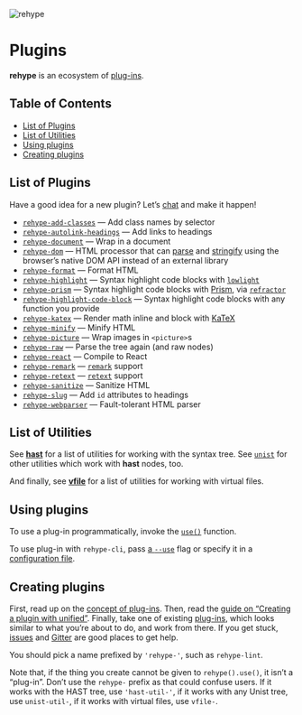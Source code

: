 ![rehype][logo]

# Plugins

**rehype** is an ecosystem of [plug-ins][plugins].

## Table of Contents

*   [List of Plugins](#list-of-plugins)
*   [List of Utilities](#list-of-utilities)
*   [Using plugins](#using-plugins)
*   [Creating plugins](#creating-plugins)

## List of Plugins

Have a good idea for a new plugin?  Let’s [chat][gitter] and make it happen!

*   [`rehype-add-classes`](https://github.com/martypdx/rehype-add-classes)
    — Add class names by selector
*   [`rehype-autolink-headings`](https://github.com/rehypejs/rehype-autolink-headings)
    — Add links to headings
*   [`rehype-document`](https://github.com/rehypejs/rehype-document)
    — Wrap in a document
*   [`rehype-dom`](https://github.com/kmck/rehype-dom)
    — HTML processor that can
    [parse](https://github.com/kmck/rehype-dom/tree/master/packages/rehype-dom-parse) and
    [stringify](https://github.com/kmck/rehype-dom/tree/master/packages/rehype-dom-stringify)
    using the browser’s native DOM API instead of an external library
*   [`rehype-format`](https://github.com/rehypejs/rehype-format)
    — Format HTML
*   [`rehype-highlight`](https://github.com/rehypejs/rehype-highlight)
    — Syntax highlight code blocks with [`lowlight`](https://github.com/wooorm/lowlight)
*   [`rehype-prism`](https://github.com/mapbox/rehype-prism)
    — Syntax highlight code blocks with [Prism](http://prismjs.com/), via [`refractor`](https://github.com/wooorm/refractor#browser)
*   [`rehype-highlight-code-block`](https://github.com/mapbox/rehype-highlight-code-block)
    — Syntax highlight code blocks with any function you provide
*   [`rehype-katex`](https://github.com/rokt33r/remark-math/blob/master/packages/rehype-katex)
    — Render math inline and block with [KaTeX](https://github.com/Khan/KaTeX)
*   [`rehype-minify`](https://github.com/rehypejs/rehype-minify)
    — Minify HTML
*   [`rehype-picture`](https://github.com/rehypejs/rehype-picture)
    — Wrap images in `<picture>`s
*   [`rehype-raw`](https://github.com/rehypejs/rehype-raw)
    — Parse the tree again (and raw nodes)
*   [`rehype-react`](https://github.com/rhysd/rehype-react)
    — Compile to React
*   [`rehype-remark`](https://github.com/rehypejs/rehype-remark)
    — [`remark`](https://github.com/wooorm/remark) support
*   [`rehype-retext`](https://github.com/rehypejs/rehype-retext)
    — [`retext`](https://github.com/wooorm/retext) support
*   [`rehype-sanitize`](https://github.com/rehypejs/rehype-sanitize)
    — Sanitize HTML
*   [`rehype-slug`](https://github.com/rehypejs/rehype-slug)
    — Add `id` attributes to headings
*  [`rehype-webparser`](https://github.com/Prettyhtml/prettyhtml/tree/master/packages/rehype-webparser)
    — Fault-tolerant HTML parser

## List of Utilities

See [**hast**][hast-util] for a list of utilities for working with the syntax
tree.  See [`unist`][unist-util] for other utilities which work with **hast**
nodes, too.

And finally, see [**vfile**][vfile-util] for a list of utilities for working
with virtual files.

## Using plugins

To use a plug-in programmatically, invoke the [`use()`][unified-use]
function.

To use plug-in with `rehype-cli`, pass [a `--use`][use] flag or specify
it in a [configuration file][rcfile].

## Creating plugins

First, read up on the [concept of plug-ins][unified-plugins].  Then, read the
[guide on “Creating a plugin with unified”][guide].  Finally, take one of
existing [plug-ins][plugins], which looks similar to what you’re about to do,
and work from there.  If you get stuck, [issues][] and [Gitter][] are good
places to get help.

You should pick a name prefixed by `'rehype-'`, such as `rehype-lint`.

Note that, if the thing you create cannot be given to `rehype().use()`,
it isn’t a “plug-in”.  Don’t use the `rehype-` prefix as that could
confuse users.  If it works with the HAST tree, use `'hast-util-'`, if
it works with any Unist tree, use `unist-util-`, if it works with virtual
files, use `vfile-`.

<!--Definitions:-->

[logo]: https://cdn.rawgit.com/rehypejs/rehype/9222605/logo.svg

[plugins]: #list-of-plugins

[hast-util]: https://github.com/syntax-tree/hast#list-of-utilities

[unist-util]: https://github.com/syntax-tree/unist#unist-node-utilties

[vfile-util]: https://github.com/vfile/vfile#related-tools

[unified-use]: https://github.com/unifiedjs/unified#processoruseplugin-options

[unified-plugins]: https://github.com/unifiedjs/unified#plugin

[issues]: https://github.com/rehypejs/rehype/issues

[gitter]: https://gitter.im/rehypejs/rehype

[use]: https://github.com/unifiedjs/unified-args#--use-plugin

[rcfile]: https://github.com/unifiedjs/unified-engine/blob/master/doc/configure.md#plugins

[guide]: https://unifiedjs.github.io/create-a-plugin.html
